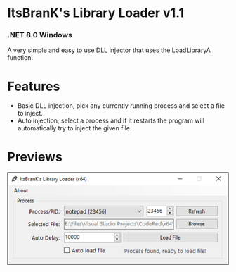 # ItsBranK's Library Loader v1.1
### .NET 8.0 Windows

A very simple and easy to use DLL injector that uses the LoadLibraryA function.

# Features

- Basic DLL injection, pick any currently running process and select a file to inject.
- Auto injection, select a process and if it restarts the program will automatically try to inject the given file.

# Previews

![](Previews/Preview.png?raw=true)
